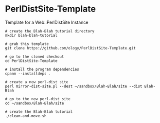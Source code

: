 # PerlDistSite-Template
Template for a Web::PerlDistSite Instance

    # create the Blah-Blah tutorial directory
    mkdir blah-blah-tutorial

    # grab this template
    git clone https://github.com/ology/PerlDistSite-Template.git

    # go to the cloned checkout
    cd PerlDistSite-Template

    # install the program dependencies
    cpanm --installdeps .

    # create a new perl-dist site
    perl mirror-dist-site.pl --dest ~/sandbox/Blah-Blah/site --dist Blah-Blah

    # go to the new perl-dist site
    cd ~/sandbox/Blah-Blah/site

    # create the Blah-Blah tutorial
    ./clean-and-move.sh
